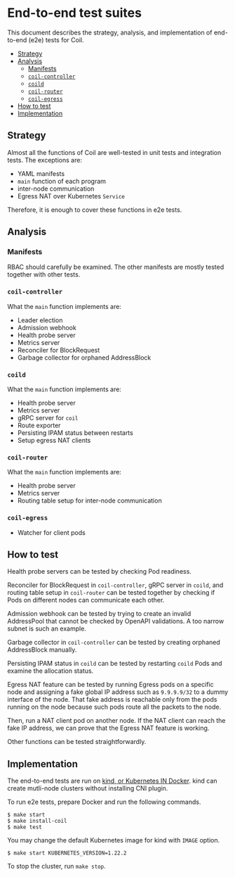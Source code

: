 End-to-end test suites
======================

This document describes the strategy, analysis, and implementation of
end-to-end (e2e) tests for Coil.

- [Strategy](#strategy)
- [Analysis](#analysis)
  - [Manifests](#manifests)
  - [`coil-controller`](#coil-controller)
  - [`coild`](#coild)
  - [`coil-router`](#coil-router)
  - [`coil-egress`](#coil-egress)
- [How to test](#how-to-test)
- [Implementation](#implementation)

## Strategy

Almost all the functions of Coil are well-tested in unit tests and
integration tests.  The exceptions are:

- YAML manifests
- `main` function of each program
- inter-node communication
- Egress NAT over Kubernetes `Service`

Therefore, it is enough to cover these functions in e2e tests.

## Analysis

### Manifests

RBAC should carefully be examined.
The other manifests are mostly tested together with other tests.

### `coil-controller`

What the `main` function implements are:

- Leader election
- Admission webhook
- Health probe server
- Metrics server
- Reconciler for BlockRequest
- Garbage collector for orphaned AddressBlock

### `coild`

What the `main` function implements are:

- Health probe server
- Metrics server
- gRPC server for `coil`
- Route exporter
- Persisting IPAM status between restarts
- Setup egress NAT clients

### `coil-router`

What the `main` function implements are:

- Health probe server
- Metrics server
- Routing table setup for inter-node communication

### `coil-egress`

- Watcher for client pods

## How to test

Health probe servers can be tested by checking Pod readiness.

Reconciler for BlockRequest in `coil-controller`, gRPC server in `coild`,
and routing table setup in `coil-router` can be tested together by
checking if Pods on different nodes can communicate each other.

Admission webhook can be tested by trying to create an invalid
AddressPool that cannot be checked by OpenAPI validations.
A too narrow subnet is such an example.

Garbage collector in `coil-controller` can be tested by creating
orphaned AddressBlock manually.

Persisting IPAM status in `coild` can be tested by restarting `coild` Pods
and examine the allocation status.

Egress NAT feature can be tested by running Egress pods on a specific
node and assigning a fake global IP address such as `9.9.9.9/32` to a dummy
interface of the node.  That fake address is reachable only from the pods
running on the node because such pods route all the packets to the node.

Then, run a NAT client pod on another node.  If the NAT client can reach
the fake IP address, we can prove that the Egress NAT feature is working.

Other functions can be tested straightforwardly.

## Implementation

The end-to-end tests are run on [kind, or Kubernetes IN Docker][kind].
kind can create mutli-node clusters without installing CNI plugin.

To run e2e tests, prepare Docker and run the following commands.

```console
$ make start
$ make install-coil
$ make test
```

You may change the default Kubernetes image for kind with `IMAGE` option.

```console
$ make start KUBERNETES_VERSION=1.22.2
```

To stop the cluster, run `make stop`.

[kind]: https://github.com/kubernetes-sigs/kind
